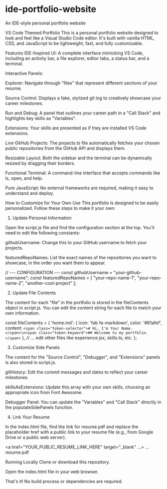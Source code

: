 # ide-portfolio-website
An IDE-style personal portfolio website 

VS Code Themed Portfolio
This is a personal portfolio website designed to look and feel like a Visual Studio Code editor. It's built with vanilla HTML, CSS, and JavaScript to be lightweight, fast, and fully customizable.

Features
IDE-Inspired UI: A complete interface mimicking VS Code, including an activity bar, a file explorer, editor tabs, a status bar, and a terminal.

Interactive Panels:

Explorer: Navigate through "files" that represent different sections of your resume.

Source Control: Displays a fake, stylized git log to creatively showcase your career milestones.

Run and Debug: A panel that outlines your career path in a "Call Stack" and highlights key skills as "Variables".

Extensions: Your skills are presented as if they are installed VS Code extensions.

Live GitHub Projects: The projects.ts file automatically fetches your chosen public repositories from the GitHub API and displays them.

Resizable Layout: Both the sidebar and the terminal can be dynamically resized by dragging their borders.

Functional Terminal: A command-line interface that accepts commands like ls, open, and help.

Pure JavaScript: No external frameworks are required, making it easy to understand and deploy.

How to Customize for Your Own Use
This portfolio is designed to be easily personalized. Follow these steps to make it your own:

1. Update Personal Information

Open the script.js file and find the configuration section at the top. You'll need to edit the following constants:

githubUsername: Change this to your GitHub username to fetch your projects.

featuredRepoNames: List the exact names of the repositories you want to showcase, in the order you want them to appear.

// --- CONFIGURATION ---
const githubUsername = "your-github-username";
const featuredRepoNames = [
    "your-repo-name-1",
    "your-repo-name-2",
    "another-cool-project"
];

2. Update File Contents

The content for each "file" in the portfolio is stored in the fileContents object in script.js. You can edit the content string for each file to match your own information.

const fileContents = {
    'home.md': { 
        icon: 'fab fa-markdown', 
        color: '#61afef', 
        content: `<span class="token-selector"># Hi, I'm Your Name.</span>\n<span class="token-keyword">## Welcome to my portfolio.</span>` 
    },
    // ... edit other files like experience.jsx, skills.ts, etc.
};

3. Customize Side Panels

The content for the "Source Control", "Debugger", and "Extensions" panels is also stored in script.js.

gitHistory: Edit the commit messages and dates to reflect your career milestones.

skillsAsExtensions: Update this array with your own skills, choosing an appropriate icon from Font Awesome.

Debugger Panel: You can update the "Variables" and "Call Stack" directly in the populateSidePanels function.

4. Link Your Resume

In the index.html file, find the link for resume.pdf and replace the placeholder href with a public link to your resume file (e.g., from Google Drive or a public web server).

<!-- In index.html -->
<a href="YOUR_PUBLIC_RESUME_LINK_HERE" target="_blank" ...>
    ...
    <span class="file-name">resume.pdf</span>
</a>

Running Locally
Clone or download this repository.

Open the index.html file in your web browser.

That's it! No build process or dependencies are required.

